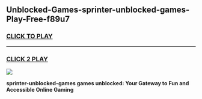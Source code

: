 
## Unblocked-Games-sprinter-unblocked-games-Play-Free-f89u7
<h3>
<a href="https://premium76.site?title=sprinter-unblocked-games&ref=23A">CLICK TO PLAY</a></h3>
<hr>

<h3>
<a href="https://premium76.site?title=sprinter-unblocked-games&ref=23A">CLICK 2 PLAY</a>
  
</h3>

<a href="https://premium76.site?title=sprinter-unblocked-games&ref=23A"><img src="https://clearcache.store/games.png"></a>


**sprinter-unblocked-games games unblocked: Your Gateway to Fun and Accessible Online Gaming**
